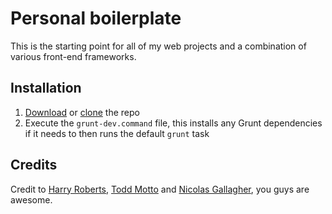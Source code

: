 # Personal boilerplate

This is the starting point for all of my web projects and a combination of various front-end frameworks.

## Installation

1. [Download](https://github.com/tomblanchard/boilerplate/archive/master.zip) or [clone](https://github.com/tomblanchard/boilerplate.git) the repo
2. Execute the `grunt-dev.command` file, this installs any Grunt dependencies if it needs to then runs the default `grunt` task

## Credits

Credit to [Harry Roberts](https://twitter.com/csswizardry), [Todd Motto](https://twitter.com/toddmotto) and [Nicolas Gallagher](https://twitter.com/necolas), you guys are awesome.